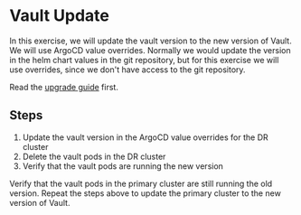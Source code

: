 Vault Update
===

In this exercise, we will update the vault version to the new version of Vault.
We will use ArgoCD value overrides. Normally we would update the version in the helm chart values in the git repository, but for this exercise we will use overrides, since we don't have access to the git repository.

Read the [upgrade guide](https://developer.hashicorp.com/vault/docs/upgrading#enterprise-replication-installations) first.

## Steps

1. Update the vault version in the ArgoCD value overrides for the DR cluster
2. Delete the vault pods in the DR cluster
3. Verify that the vault pods are running the new version

Verify that the vault pods in the primary cluster are still running the old
version. Repeat the steps above to update the primary cluster to the new
version of Vault.

